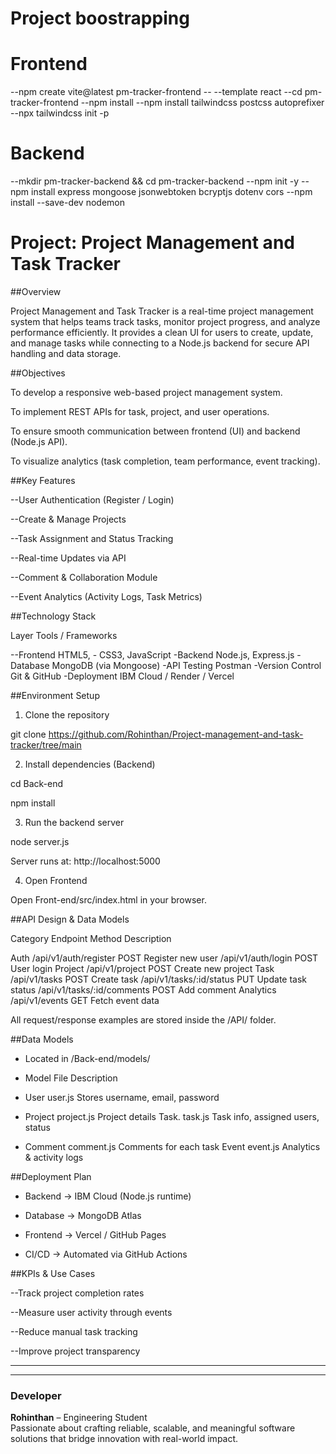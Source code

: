 # Project boostrapping 

# Frontend
--npm create vite@latest pm-tracker-frontend -- 
--template react
--cd pm-tracker-frontend
--npm install
--npm install tailwindcss postcss autoprefixer
--npx tailwindcss init -p

# Backend
--mkdir pm-tracker-backend && cd pm-tracker-backend
--npm init -y
--npm install express mongoose jsonwebtoken bcryptjs dotenv cors
--npm install --save-dev nodemon

# Project: Project Management and Task Tracker

##Overview

Project Management and Task Tracker is a real-time project management system that helps teams track tasks, monitor project progress, and analyze performance efficiently.
It provides a clean UI for users to create, update, and manage tasks while connecting to a Node.js backend for secure API handling and data storage.


##Objectives

To develop a responsive web-based project management system.

To implement REST APIs for task, project, and user operations.

To ensure smooth communication between frontend (UI) and backend (Node.js API).

To visualize analytics (task completion, team performance, event tracking).

##Key Features

--User Authentication (Register / Login)

--Create & Manage Projects

--Task Assignment and Status Tracking

--Real-time Updates via API

--Comment & Collaboration Module

--Event Analytics (Activity Logs, Task Metrics)


##Technology Stack

Layer	Tools / Frameworks

--Frontend	HTML5, - CSS3, JavaScript
-Backend	Node.js, Express.js
-Database	MongoDB (via Mongoose)
-API Testing	Postman
-Version Control	Git & GitHub
-Deployment	IBM Cloud / Render / Vercel


##Environment Setup

1. Clone the repository

git clone https://github.com/Rohinthan/Project-management-and-task-tracker/tree/main


2. Install dependencies (Backend)


cd Back-end

npm install


3. Run the backend server

node server.js

Server runs at: http://localhost:5000


4. Open Frontend

Open Front-end/src/index.html in your browser.



##API Design & Data Models

Category	Endpoint	Method	Description

Auth	/api/v1/auth/register	POST	Register new user
	/api/v1/auth/login	POST	User login
Project	/api/v1/project	POST	Create new project
Task	/api/v1/tasks	POST	Create task
	/api/v1/tasks/:id/status	PUT	Update task status
	/api/v1/tasks/:id/comments	POST	Add comment
Analytics	/api/v1/events	GET	Fetch event data


All request/response examples are stored inside the /API/ folder.



##Data Models

- Located in /Back-end/models/

- Model	File	Description

- User	user.js	Stores username, email, password
- Project	project.js	Project details
Task. task.js	Task info, assigned users, status

- Comment	comment.js	Comments for each task
Event	event.js	Analytics & activity logs



##Deployment Plan

- Backend → IBM Cloud (Node.js runtime)

- Database → MongoDB Atlas

- Frontend → Vercel / GitHub Pages

- CI/CD → Automated via GitHub Actions



##KPIs & Use Cases

--Track project completion rates

--Measure user activity through events

--Reduce manual task tracking

--Improve project transparency

---

---

### **Developer**
**Rohinthan** – Engineering Student  
 Passionate about crafting reliable, scalable, and meaningful software solutions that bridge innovation with real-world impact.
